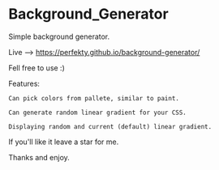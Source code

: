 # Background_Generator
Simple background generator.

Live --> https://perfekty.github.io/background-generator/

Fell free to use :)

Features:

`Can pick colors from pallete, similar to paint.`

`Can generate random linear gradient for your CSS.`

`Displaying random and current (default) linear gradient.`

If you'll like it leave a star for me.

Thanks and enjoy.
